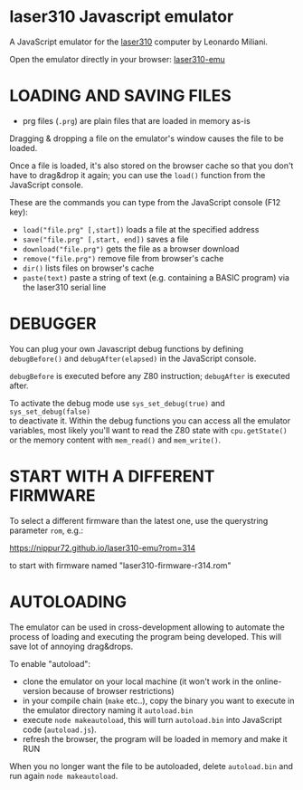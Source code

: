 # laser310 Javascript emulator

A JavaScript emulator for the [laser310](https://github.com/leomil72/laser310) computer by Leonardo Miliani.

Open the emulator directly in your browser: [laser310-emu](https://nippur72.github.io/laser310-emu/)

LOADING AND SAVING FILES
========================

- prg files (`.prg`) are plain files that are loaded in memory as-is

Dragging & dropping a file on the emulator's window causes the file to be loaded.

Once a file is loaded, it's also stored on the browser cache so that you don't have
to drag&drop it again; you can use the `load()` function from the JavaScript console.

These are the commands you can type from the JavaScript console (F12 key):

- `load("file.prg" [,start])` loads a file at the specified address
- `save("file.prg" [,start, end])` saves a file 
- `download("file.prg")` gets the file as a browser download
- `remove("file.prg")` remove file from browser's cache
- `dir()` lists files on browser's cache
- `paste(text)` paste a string of text (e.g. containing a BASIC program) via the laser310 serial line

DEBUGGER
========
You can plug your own Javascript debug functions by defining 
`debugBefore()` and `debugAfter(elapsed)` in the JavaScript console.

`debugBefore` is executed before any Z80 instruction; `debugAfter` is executed
after.

To activate the debug mode use `sys_set_debug(true)` and `sys_set_debug(false)`  
to deactivate it. Within the debug functions you can access all the emulator variables,
most likely you'll want to read the Z80 state with `cpu.getState()` or the memory content
with `mem_read()` and `mem_write()`.

START WITH A DIFFERENT FIRMWARE
===============================

To select a different firmware than the latest one, use the querystring parameter
`rom`, e.g.:

https://nippur72.github.io/laser310-emu?rom=314

to start with firmware named "laser310-firmware-r314.rom"


AUTOLOADING
=================
The emulator can be used in cross-development allowing to automate the process of 
loading and executing the program being developed. This will save lot of annoying drag&drops. 

To enable "autoload":
- clone the emulator on your local machine (it won't work in the online-version because of browser restrictions)
- in your compile chain (`make` etc..), copy the binary you want to execute in the emulator directory naming it `autoload.bin`
- execute `node makeautoload`, this will turn `autoload.bin` into JavaScript code (`autoload.js`).
- refresh the browser, the program will be loaded in memory and make it RUN

When you no longer want the file to be autoloaded, delete `autoload.bin` and run again `node makeautoload`.



